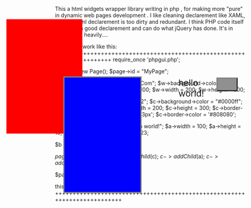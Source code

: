     
This a html widgets wrapper library writing in php , for making more "pure" in dynamic web pages development . I like cleaning 
declarement like XAML, but that html declarement  is too dirty and redundant. I think PHP code itself is exactly a good declarement  and
can do what jQuery has done. It's in developing heavily....

I want it to work like this:
++++++++++++++++++++++++++++++++++++++++++++++++++++++++++++++++++++++
require_once 'phpgui.php';


$page = new Page();
$page->id = "MyPage";

$w = new Widget();
$w->id = "MyCom";
$w->background->color = "#ff0000";
$w->x = 100;
$w->y = 100;
$w->width = 200;
$w->height = 300;


$c = new Widget();
$c->id = "com2";
$c->background->color = "#0000ff";
$c->x = 150;
$c->y = 150;
$c->width = 200;
$c->height = 300;
$c->border->outSet = 1;
$c->border->width = '3px';
$c->border->color = '#808080';

$a = new Label();
$a->text = "hello world!";
$a->width = 100;
$a->height = 10;
$a->x = 300;
$a->font->size = 23;

$b = new Button();
$b->x = 400;


$page->addChild($w);
$w->addChild($c);
$c->addChild($a);
$c->addChild($b);

$page->renderPage();

>>>>>>>>
this is the generated html:
+++++++++++++++++++++++++++++++++++++++++++++++++++++++++++++++++++++++++
<html>
<head>
<meta charset="utf-8">
	<title>MyPage</title>
</head>
<body sytle="font-family:'times sans-serif'">
<div id="MyPage" class="" style="position:absolute;top:0px;left:0px;width:100%;height:100%;" >
    <div id="MyCom" class="" style="position:absolute;background-color:#ff0000;top:100px;left:100px;width:200px;height:300px;" >
        <div id="com2" class="" style="position:absolute;background-color:#0000ff;border:3px solid #808080;top:150px;left:150px;width:200px;height:300px;" >
            <a id="" class="" style="position:absolute;top:0px;left:300px;width:100px;height:10px;font-size:23;" >hello world!
            </a>
            <div id="" class="" style="position:absolute;background-color:#909090;border:3px solid #808080;border-style:outset;top:0px;left:400px;width:50px;height:30px;" >
            </div>
        </div>
    </div>
</div>
</body>
</html>

